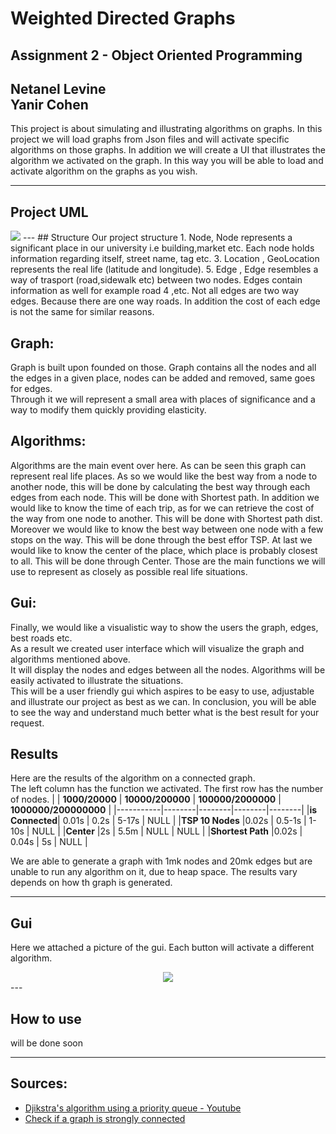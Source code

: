 # Weighted Directed Graphs
## Assignment 2 - Object Oriented Programming 
**Netanel Levine**   
**Yanir Cohen**    
--- 
This project is about simulating and illustrating algorithms on graphs. In this project we will load graphs from Json files and will activate specific algorithms on those graphs. In addition we will create a UI that illustrates the algorithm we activated on the graph.
In this way you will be able to load and activate algorithm on the graphs as you wish.
 
---
## Project UML

<img src="https://github.com/netanellevine/Weighted_Graph_Algorithms/blob/main/uml/Arcithecture.png">
---
## Structure
Our project structure
1. Node, Node represents a significant place in our university i.e building,market etc.
Each node holds information regarding itself, street name, tag etc.    
3. Location , GeoLocation represents the real life (latitude and longitude).    
5. Edge , Edge resembles a way of trasport (road,sidewalk etc) between two nodes.  
Edges contain information as well for example road 4 ,etc.
Not all edges are two way edges. Because there are one way roads.
In addition the cost of each edge is not the same for similar reasons.

## Graph:
Graph is built upon founded on those.
Graph contains all the nodes and all the edges in a given place, nodes can be added and removed, same goes for edges.  
Through it we will represent a small area with places of significance and a way to modify them quickly providing elasticity.

## Algorithms:
Algorithms are the main event over here. As can be seen this graph can represent real life places.
As so we would like the best way from a node to another node, this will be done by calculating the best way through each edges from each node. This will be done with Shortest path.
In addition we would like to know the time of each trip, as for we can retrieve the cost of the way from one node to another. This will be done with Shortest path dist.
Moreover we would like to know the best way between one node with a few stops on the way. This will be done through the best effor TSP.
At last we would like to know the center of the place, which place is probably closest to all. This will be done through Center.
Those are the main functions we will use to represent as closely as possible real life situations.  

## Gui:
Finally, we would like a visualistic way to show the users the graph, edges, best roads etc.  
As a result we created user interface which will visualize the graph and algorithms mentioned above.  
It will display the nodes and edges between all the nodes. Algorithms will be easily activated to illustrate the situations.  
This will be a user friendly gui which aspires to be easy to use, adjustable and illustrate our project as best as we can.
In conclusion, you will be able to see the way and understand much better what is the best result for your request.

## Results
Here are the results of the algorithm on a connected graph.  
The left column has the function we activated. The first row has the number of nodes.
|        | **1000/20000** | **10000/200000** | **100000/2000000** | **1000000/200000000** |
|-----------|--------|--------|--------|--------|
|**is Connected**|	0.01s	 | 0.2s  |	 5-17s  | NULL  | 
|**TSP 10 Nodes** |0.02s	 | 0.5-1s   |	1-10s  | NULL  | 
|**Center** |2s	 | 5.5m   |	NULL   | NULL  | 
|**Shortest Path** |0.02s | 0.04s   |	5s   | NULL  | 
  
We are able to generate a graph with 1mk nodes and 20mk edges but are unable to run any algorithm on it, due to heap space.
The results vary depends on how th graph is generated.

---
## Gui 
Here we attached a picture of the gui.
Each button will activate a different algorithm.
<div align="center">
    <img src="https://github.com/netanellevine/Weighted_Graph_Algorithms/blob/main/gui/graph.PNG">
 </div>
---

## How to use
will be done soon

---
## Sources:

  - <a href="https://www.youtube.com/watch?v=CerlT7tTZfY&t">Djikstra's algorithm using a priority queue - Youtube</a>
  - <a href="https://www.geeksforgeeks.org/connectivity-in-a-directed-graph/">Check if a graph is strongly connected</a>
